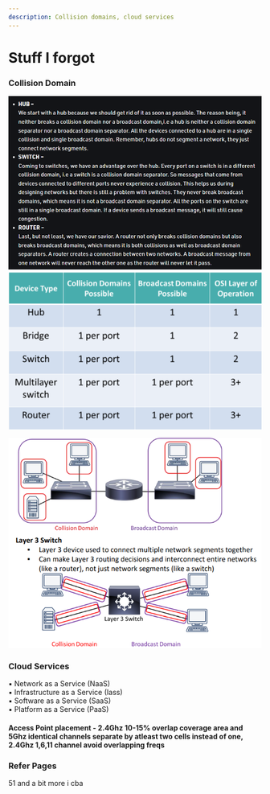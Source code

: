 ```yaml
---
description: Collision domains, cloud services
---
```


# Stuff I forgot

### Collision Domain



<div align="left"><img src="../../.gitbook/assets/image (124).png" alt=""></div>

<div align="left"><img src="../../.gitbook/assets/image (136).png" alt=""></div>

![](<../../.gitbook/assets/image (139).png>)



### Cloud Services

▪ Network as a Service (NaaS) \
▪ Infrastructure as a Service (Iass) \
▪ Software as a Service (SaaS) \
▪ Platform as a Service (PaaS)

#### Access Point placement - 2.4Ghz 10-15% overlap coverage area and 5Ghz identical channels separate by atleast two cells instead of one, 2.4Ghz 1,6,11 channel avoid overlapping freqs



### Refer Pages

51 and a bit more i cba



